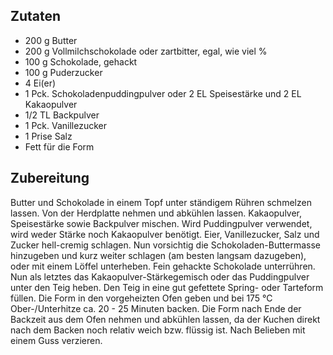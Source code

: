 ## Zutaten
- 200 g Butter
- 200 g Vollmilchschokolade oder zartbitter, egal, wie viel %
- 100 g Schokolade, gehackt
- 100 g Puderzucker
- 4 Ei(er)
- 1 Pck. Schokoladenpuddingpulver oder 2 EL Speisestärke und 2 EL Kakaopulver
- 1/2 TL Backpulver
- 1 Pck. Vanillezucker
- 1 Prise Salz
- Fett für die Form

## Zubereitung
Butter und Schokolade in einem Topf unter ständigem Rühren schmelzen lassen. Von der Herdplatte nehmen und abkühlen lassen.
Kakaopulver, Speisestärke sowie Backpulver mischen. Wird Puddingpulver verwendet, wird weder Stärke noch Kakaopulver benötigt.
Eier, Vanillezucker, Salz und Zucker hell-cremig schlagen. Nun vorsichtig die Schokoladen-Buttermasse hinzugeben und kurz weiter schlagen (am besten langsam dazugeben), oder mit einem Löffel unterheben. Fein gehackte Schokolade unterrühren.
Nun als letztes das Kakaopulver-Stärkegemisch oder das Puddingpulver unter den Teig heben.
Den Teig in eine gut gefettete Spring- oder Tarteform füllen. Die Form in den vorgeheizten Ofen geben und bei 175 °C Ober-/Unterhitze ca. 20 - 25 Minuten backen.
Die Form nach Ende der Backzeit aus dem Ofen nehmen und abkühlen lassen, da der Kuchen direkt nach dem Backen noch relativ weich bzw. flüssig ist. Nach Belieben mit einem Guss verzieren.
